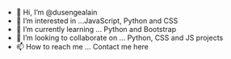 - 👋 Hi, I’m @dusengealain
- 👀 I’m interested in ...JavaScript, Python and CSS
- 🌱 I’m currently learning ... Python and Bootstrap
- 💞️ I’m looking to collaborate on ... Python, CSS and JS projects
- 📫 How to reach me ... Contact me here

<!---
dusengealain/dusengealain is a ✨ special ✨ repository because its `README.md` (this file) appears on your GitHub profile.
You can click the Preview link to take a look at your changes.
--->
